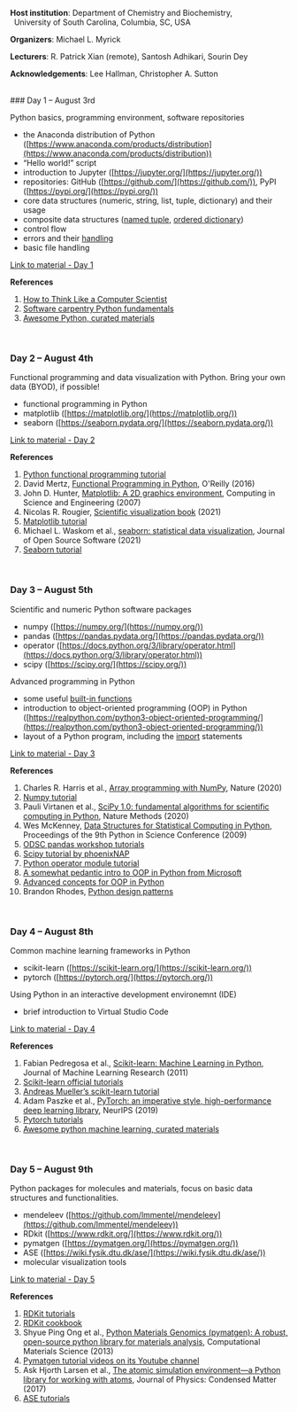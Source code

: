 **Host institution**: Department of Chemistry and Biochemistry,<br>
   <code>&nbsp;</code>University of South Carolina, Columbia, SC, USA

**Organizers**: Michael L. Myrick

**Lecturers**: R. Patrick Xian (remote), Santosh Adhikari, Sourin Dey

**Acknowledgements**: Lee Hallman, Christopher A. Sutton


<br>
### Day 1 – August 3rd

Python basics, programming environment, software repositories

* the Anaconda distribution of Python ([https://www.anaconda.com/products/distribution](https://www.anaconda.com/products/distribution))
* “Hello world!” script
* introduction to Jupyter ([https://jupyter.org/](https://jupyter.org/))
* repositories: GitHub ([https://github.com/](https://github.com/)), PyPI ([https://pypi.org/](https://pypi.org/))
* core data structures (numeric, string, list, tuple, dictionary) and their usage
* composite data structures ([named tuple](https://realpython.com/python-namedtuple/), [ordered dictionary](https://www.digitalocean.com/community/tutorials/python-ordereddict))
* control flow
* errors and their [handling](https://blog.devgenius.io/python-error-handling-8bed3f5b5769)
* basic file handling

[Link to material - Day 1](https://github.com/Sutton-Research-Lab/Python_workshop_2022/tree/master/materials/Day_01)

**References**

1. [How to Think Like a Computer Scientist](https://buildmedia.readthedocs.org/media/pdf/howtothink/latest/howtothink.pdf)
2. [Software carpentry Python fundamentals](https://swcarpentry.github.io/python-novice-inflammation/)
3. [Awesome Python, curated materials](https://github.com/vinta/awesome-python)


<br>

### Day 2 – August 4th

Functional programming and data visualization with Python. Bring your own data (BYOD), if possible!

- functional programming in Python
- matplotlib ([https://matplotlib.org/](https://matplotlib.org/))
- seaborn ([https://seaborn.pydata.org/](https://seaborn.pydata.org/))

[Link to material - Day 2](https://github.com/Sutton-Research-Lab/Python_workshop_2022/tree/master/materials/Day_02)

**References**

1. [Python functional programming tutorial](https://realpython.com/python-functional-programming/)
2. David Mertz, [Functional Programming in Python](https://pepa.holla.cz/wp-content/uploads/2016/10/functional-programming-python.pdf), O'Reilly (2016)
3. John D. Hunter, [Matplotlib: A 2D graphics environment](https://dl.acm.org/doi/10.1109/MCSE.2007.55), Computing in Science and Engineering (2007)
4. Nicolas R. Rougier, [Scientific visualization book](https://github.com/rougier/scientific-visualization-book) (2021)
5. [Matplotlib tutorial](https://matplotlib.org/stable/tutorials/index.html)
6. Michael L. Waskom et al., [seaborn: statistical data visualization](https://doi.org/10.21105/joss.03021), Journal of Open Source Software (2021)
7. [Seaborn tutorial](https://seaborn.pydata.org/tutorial.html)



<br>

### Day 3 – August 5th

Scientific and numeric Python software packages

- numpy ([https://numpy.org/](https://numpy.org/))
- pandas ([https://pandas.pydata.org/](https://pandas.pydata.org/))
- operator ([https://docs.python.org/3/library/operator.html](https://docs.python.org/3/library/operator.html))
- scipy ([https://scipy.org/](https://scipy.org/))

Advanced programming in Python

- some useful [built-in functions](https://www.tutorialsteacher.com/python/builtin-methods)
- introduction to object-oriented programming (OOP) in Python ([https://realpython.com/python3-object-oriented-programming/](https://realpython.com/python3-object-oriented-programming/))
- layout of a Python program, including the [import](https://realpython.com/lessons/import-statement/) statements

[Link to material - Day 3](https://github.com/Sutton-Research-Lab/Python_workshop_2022/tree/master/materials/Day_03)

**References**

1. Charles R. Harris et al., [Array programming with NumPy](https://www.nature.com/articles/s41586-020-2649-2), Nature (2020)
2. [Numpy tutorial](https://cs231n.github.io/python-numpy-tutorial/)
3. Pauli Virtanen et al., [SciPy 1.0: fundamental algorithms for scientific computing in Python](https://www.nature.com/articles/s41592-019-0686-2), Nature Methods (2020)
4. Wes McKenney, [Data Structures for Statistical Computing in Python](https://conference.scipy.org/proceedings/scipy2010/mckinney.html), Proceedings of the 9th Python in Science Conference (2009)
5. [ODSC pandas workshop tutorials](https://github.com/stefmolin/pandas-workshop/tree/main/notebooks)
6. [Scipy tutorial by phoenixNAP](https://phoenixnap.com/kb/scipy-tutorial)
7. [Python operator module tutorial](https://florian-dahlitz.de/articles/introduction-to-pythons-operator-module)
8. [A somewhat pedantic intro to OOP in Python from Microsoft](https://docs.microsoft.com/en-us/learn/modules/python-object-oriented-programming/)
9. [Advanced concepts for OOP in Python](https://www.pythontutorial.net/python-oop/)
10. Brandon Rhodes, [Python design patterns](https://python-patterns.guide/)



<br>

### Day 4 – August 8th

Common machine learning frameworks in Python

- scikit-learn ([https://scikit-learn.org/](https://scikit-learn.org/))
- pytorch ([https://pytorch.org/](https://pytorch.org/))

Using Python in an interactive development environemnt (IDE)

- brief introduction to Virtual Studio Code

[Link to material - Day 4](https://github.com/Sutton-Research-Lab/Python_workshop_2022/tree/master/materials/Day_04)

**References**

1. Fabian Pedregosa et al., [Scikit-learn: Machine Learning in Python](https://dl.acm.org/doi/10.5555/1953048.2078195), Journal of Machine Learning Research (2011)
2. [Scikit-learn official tutorials](https://scikit-learn.org/stable/tutorial/index.html)
3. [Andreas Mueller’s scikit-learn tutorial](https://amueller.github.io/sklearn_tutorial/)
4. Adam Paszke et al., [PyTorch: an imperative style, high-performance deep learning library](https://dl.acm.org/doi/10.5555/3454287.3455008), NeurIPS (2019)
5. [Pytorch tutorials](https://brsoff.github.io/tutorials/index.html)
6. [Awesome python machine learning, curated materials](https://github.com/sorend/awesome-python-machine-learning)



<br>

### Day 5 – August 9th

Python packages for molecules and materials, focus on basic data structures and functionalities.

- mendeleev ([https://github.com/lmmentel/mendeleev](https://github.com/lmmentel/mendeleev))
- RDkit ([https://www.rdkit.org/](https://www.rdkit.org/))
- pymatgen ([https://pymatgen.org/](https://pymatgen.org/))
- ASE ([https://wiki.fysik.dtu.dk/ase/](https://wiki.fysik.dtu.dk/ase/))
- molecular visualization tools

[Link to material - Day 5](https://github.com/Sutton-Research-Lab/Python_workshop_2022/tree/master/materials/Day_05)

**References**

1. [RDKit tutorials](https://github.com/rdkit/rdkit-tutorials/tree/master/notebooks)
2. [RDKit cookbook](https://www.rdkit.org/docs/Cookbook.html)
3. Shyue Ping Ong et al., [Python Materials Genomics (pymatgen): A robust, open-source python library for materials analysis](https://doi.org/10.1016/j.commatsci.2012.10.028), Computational Materials Science (2013)
4. [Pymatgen tutorial videos on its Youtube channel](https://www.youtube.com/c/MaterialsProject/videos)
5. Ask Hjorth Larsen et al., [The atomic simulation environment—a Python library for working with atoms](https://doi.org/10.1088/1361-648X/aa680e), Journal of Physics: Condensed Matter (2017)
6. [ASE tutorials](https://databases.fysik.dtu.dk/ase/tutorials/tutorials.html) 
